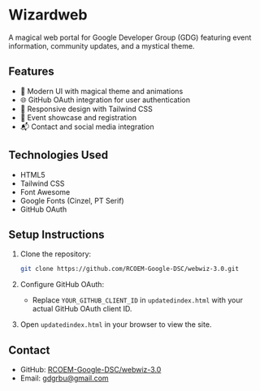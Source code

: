 # Wizardweb

A magical web portal for Google Developer Group (GDG) featuring event information, community updates, and a mystical theme.

## Features

- 🎨 Modern UI with magical theme and animations
- 🌐 GitHub OAuth integration for user authentication
- 📱 Responsive design with Tailwind CSS
- 🎯 Event showcase and registration
- 📬 Contact and social media integration

## Technologies Used

- HTML5
- Tailwind CSS
- Font Awesome
- Google Fonts (Cinzel, PT Serif)
- GitHub OAuth

## Setup Instructions

1. Clone the repository:
   ```bash
   git clone https://github.com/RCOEM-Google-DSC/webwiz-3.0.git
   ```

2. Configure GitHub OAuth:
   - Replace `YOUR_GITHUB_CLIENT_ID` in `updatedindex.html` with your actual GitHub OAuth client ID.

3. Open `updatedindex.html` in your browser to view the site.

## Contact

- GitHub: [RCOEM-Google-DSC/webwiz-3.0](https://github.com/RCOEM-Google-DSC/webwiz-3.0)
- Email: gdgrbu@gmail.com
